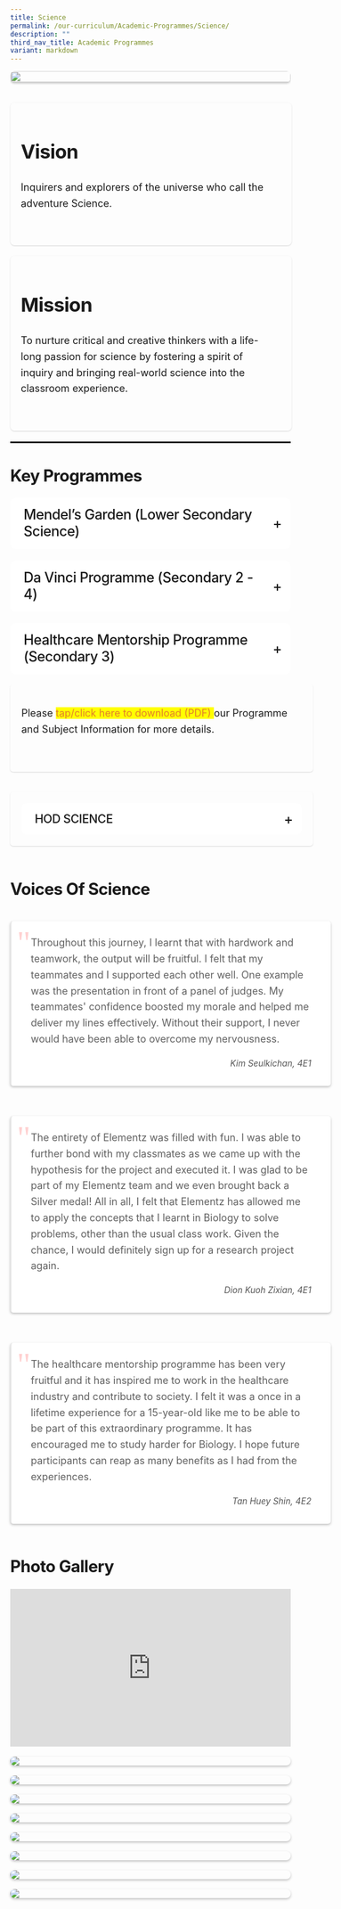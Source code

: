 ```yaml
---
title: Science
permalink: /our-curriculum/Academic-Programmes/Science/
description: ""
third_nav_title: Academic Programmes
variant: markdown
---
```

<div class="yck-component">
    <div class="ken-burns-container">
        <figure><img alt="" src="https://www.yiochukangsec.moe.edu.sg/images/Our%20Curriculum/Academic%20Programmes/Science/S1.jpg" class="ken-burns-image">
        </figure>
    </div>
    <div class="yck-flexbox-grid">
			<div class="isomer-card">
        <div class="isomer-card-body">
            <h2><strong>Vision</strong></h2>
            <p>Inquirers and explorers of the universe who call the adventure Science.</p>
        </div>
			</div>
       	<div class="isomer-card">
        <div class="isomer-card-body">
            <h2><strong>Mission</strong></h2>
            <p>To nurture critical and creative thinkers with a life-long passion for science by fostering a spirit of inquiry and bringing real-world science into the classroom experience.</p>
        </div>
    </div>
</div>
<hr>
<div class="yck-component" id="sci-keyprog">
	<div class="regular-flow">
    <h3 class="yck-h3">Key Programmes</h3>
        <details name="keyprog">
            <summary class="yck-h4" id="mendel">Mendel’s Garden (Lower Secondary Science)</summary>
            <p>“Mendel’s Garden” is an instructional programme inspired by a working life-size experimental greenhouse which demonstrates the applications of vertical urban farming. It is named after the Father of Genetics, Gregor Mendel, who discovered the fundamental laws of inheritance through his work on pea plants grown in his own garden.</p>
            <p>This discovery in one’s own garden provided the impetus for the school to create its own Mendel’s Garden to provide opportunities for students to learn beyond the classroom through hands-on experimentation and collaborative problem-solving. Mendel’s Garden features a vertical growing system that uses sophisticated technology to overcome the challenges of growing crops in limited spaces.</p>
            <p>In this garden, lower secondary science students see Science comes alive in the following focus areas.</p>
            <table class="yck-table">
                <thead>
                    <tr>
                        <th class="yck-th">Focus Area</th>
                        <th class="yck-th">Enabled By “Mendel’s Garden”</th>
                    </tr>
                </thead>
                <tbody>
                    <tr>
                        <td class="yck-td">
                            <p>Science in daily life</p>
                        </td>
                        <td class="yck-td">
                            <p>Students learn Science processes such as photosynthesis and energy conversion in food chains that are paramount to the support of life in the ecosystem.</p>
                        </td>
                    </tr>
                    <tr>
                        <td class="yck-td">
                            <p>Science in society</p>
                        </td>
                        <td class="yck-td">
                            <p>Students apply Science concepts and understand the impact of Science in society. The vertical farming facility taps on sustainable and innovative technology to grow plants/food in a limited space. This relates to the importance of finding innovative solutions to grow food in land-scarce Singapore as observed in the urban farming movement.</p>
                        </td>
                    </tr>
                    <tr>
                        <td class="yck-td">
                            <p>Science and the environment</p>
                        </td>
                        <td class="yck-td">
                            <p>Students understand how energy can be conserved through the application of sustainable technology and the importance of conserving biodiversity.</p>
                        </td>
                    </tr>
                </tbody>
            </table>
        </details>
 <details name="keyprog">
            <summary class="yck-h4" id="davinci">Da Vinci Programme (Secondary 2 - 4)</summary>
            <p>The Da Vinci Programme is an innovative Science Talent Development initiative that complements the Science department’s core curriculum by fostering the scientific potential of our students. It aims to equip selected students—those who exhibit a passion and aptitude for scientific research—with opportunities to engage in research projects under the guidance of teacher mentors across various Science disciplines. Through these experiences, students develop critical thinking, creativity, collaboration, and communication skills, preparing them to thrive in the 21st century.</p>
            <p>The students work on research projects under the close mentorship of teacher mentors throughout a three-year programme spanning between Secondary 2 and 4. They will identify problems and attempt to use scientific solutions to investigate. </p>
            <p>Students’ research will culminate in a project presentation at one or more of the following platforms:</p>
            <p>(a) <strong><a class="text-link" target="_blank" href="https://www.asrjc.moe.edu.sg/special-programmes/elementz-international-science-research-conference-and-exhibition/">North Zone Elementz Science Research Conference and Exhibition</a></strong> – Secondary 3; and the participation in the</p>
            <p>(b) <strong><a class="text-link" target="_blank" href="https://www.perplexity.ai/search/what-is-the-c-bpauls-science-q-8A5SKKWAR2GWPFUFAhSOuA">C B Paul Science Quiz</a></strong> by ACJC, NTU and NUS, which provides a platform for students to network with other like-minded students and budding scientists in Singapore. – Secondary 4 </p>
            <p>(c) International Biomedical Quiz </p>
						<p>(d) <a class="text-link" target="_blank" href="https://www.science.edu.sg/for-schools/competitions/singapore-science-and-engineering-fair">Singapore Science Engineering Fair (SSEF)</a></p>
						<p>(e)  <a class="text-link" target="_blank" href="https://snic.org.sg/index.php/event/sjcho">Singapore Junior Chemistry Olympiad (SJChO)</a></p>
						<p>(f)  <a class="text-link" target="_blank" href="https://ipssingapore.org/events/SJPO.html">Singapore Junior Physics Olympiad (SJPhO)</a></p>
        </details>
        <details name="keyprog">
            <summary class="yck-h4">Healthcare Mentorship programme (Secondary 3)</summary>
            <p>The Healthcare Mentorship programme seeks to expose our Secondary 3 Biology students to the real healthcare environment where they experience first-hand and learn how the knowledge and skills they acquired in school can be applied to the work environment. </p>
            <p>This programme aims to help our students better understand the challenges our healthcare workers face in their work, the importance of giving back to the society, and inspire them to possibly seek out a career in the healthcare sector. </p>
        </details>
    </div>
    <div class="yck-flexbox-grid">
        <div class="column">
                <p>Please <mark>
                        <a class="text-link" href="https://www.yiochukangsec.moe.edu.sg/files/Academic%20Programmes/Science/Science_Department_Programme_and_Subject_Information.pdf">tap/click here to download (PDF)</a> </mark>our Programme and Subject Information for more details.</p>
        </div>
        <div class="column">
            <details>
                <summary class="yck-h5">HOD Science</summary>
                <p class="yck-h6 scale-in-ver-top">Ms Alicia Lock [ext 207]</p>
            </details>
        </div>
    </div>
</div>
<div class="yck-component">
    <h3 class="yck-h3">Voices of Science</h3>
    <div class="yck-flexbox-grid">
        <blockquote>Throughout this journey, I learnt that with hardwork and teamwork, the output will be fruitful. I felt that my teammates and I supported each other well. One example was the presentation in front of a panel of judges. My teammates' confidence boosted my morale and helped me deliver my lines effectively. Without their support, I never would have been able to overcome my nervousness.
            <cite>Kim Seulkichan, 4E1</cite></blockquote>
        <blockquote>The entirety of Elementz was filled with fun. I was able to further bond with my classmates as we came up with the hypothesis for the project and executed it. I was glad to be part of my Elementz team and we even brought back a Silver medal! All in all, I felt that Elementz has allowed me to apply the concepts that I learnt in Biology to solve problems, other than the usual class work. Given the chance, I would definitely sign up for a research project again.<cite>Dion Kuoh Zixian, 4E1</cite></blockquote>
        <blockquote>The healthcare mentorship programme has been very fruitful and it has inspired me to work in the healthcare industry and contribute to society. I felt it was a once in a lifetime experience for a 15-year-old like me to be able to be part of this extraordinary programme. It has encouraged me to study harder for Biology. I hope future participants can reap as many benefits as I had from the experiences.<cite>Tan Huey Shin, 4E2</cite></blockquote>
    </div>
</div>
<div class="yck-component">
    <h3 class="yck-h3">Photo Gallery</h3>
    <div class="video-container">
        <iframe allowfullscreen="" allow="accelerometer; autoplay; clipboard-write; encrypted-media; gyroscope; picture-in-picture; web-share" frameborder="0" title="YouTube video player" src="https://www.youtube.com/embed/nZCKqhtKvpw?si=z-SAlXSSvO_9uQC_" height="315" width="560"></iframe>
    </div>
    <figure>
        <img src="https://www.yiochukangsec.moe.edu.sg/images/Our%20Curriculum/Academic%20Programmes/Science/S2.png">
    </figure>
    <figure>
        <img src="https://www.yiochukangsec.moe.edu.sg/images/Our%20Curriculum/Academic%20Programmes/Science/S3.png">
    </figure>
    <figure>
        <img src="https://www.yiochukangsec.moe.edu.sg/images/Our%20Curriculum/Academic%20Programmes/Science/S4.png">
    </figure>
    <figure>
        <img src="https://www.yiochukangsec.moe.edu.sg/images/Our%20Curriculum/Academic%20Programmes/Science/S5.png">
    </figure>
    <figure>
        <img src="https://www.yiochukangsec.moe.edu.sg/images/Our%20Curriculum/Academic%20Programmes/Science/S6.png">
    </figure>
    <figure>
        <img src="https://www.yiochukangsec.moe.edu.sg/images/Our%20Curriculum/Academic%20Programmes/Science/S7.png">
    </figure>
    <figure>
        <img src="https://www.yiochukangsec.moe.edu.sg/images/Our%20Curriculum/Academic%20Programmes/Science/S8.png">
    </figure>
    <figure>
        <img src="https://www.yiochukangsec.moe.edu.sg/images/Our%20Curriculum/Academic%20Programmes/Science/S9.png">
    </figure>
</div>



<style>
/* ==========================================================================
       1. Global Styles & Resets
       ========================================================================== */

:root {
    --yck-text-line-height: 1.6em;
    --yck-heading-line-height: 1.2em;
    --yck-heading-letter-spacing: -0.02em;
    --yck-spacing-unit: 1em;
    --yck-box-shadow: 0 2px 4px rgba(0, 0, 0, 0.25);
    --yck-box-shadow1: 0 1px 2px rgba(0, 0, 0, 0.15);
    --yck-inset-shadow1: rgba(50, 50, 93, 0.25) 0px 30px 60px -12px inset, rgba(0, 0, 0, 0.3) 0px 18px 36px -18px inset;
    --yck-inset-shadow2: rgb(204, 219, 232) 3px 3px 6px 0px inset, rgba(255, 255, 255, 0.5) -3px -3px 6px 1px inset;
    --yck-transition-timing: cubic-bezier(0.4, 0, 0.2, 1);

    --yck-step--2: clamp(0.7813rem, 0.9263rem + -0.1872vw, 0.8889rem);
    --yck-step--1: clamp(0.9375rem, 1.0217rem + -0.1087vw, 1rem);
    --yck-step-0: clamp(1.125rem, 1.125rem + 0vw, 1.125rem);
    --yck-step-1: clamp(1.2656rem, 1.2363rem + 0.1467vw, 1.35rem);
    --yck-step-2: clamp(1.4238rem, 1.3556rem + 0.3412vw, 1.62rem);
    --yck-step-3: clamp(1.6018rem, 1.4828rem + 0.5951vw, 1.944rem);
    --yck-step-4: clamp(1.802rem, 1.6174rem + 0.9231vw, 2.3328rem);
    --yck-step-5: clamp(2.0273rem, 1.7587rem + 1.3427vw, 2.7994rem);

    --yck-space-s-xl: clamp(1em, 0.2143em + 3.9286vw, 3.5em);
    interpolate-size: allow-keywords;
    scroll-behavior: smooth;
    text-rendering: optimizeSpeed;
}

body {
    min-height: 100vh;
}

::selection {
    text-shadow: none;
    background: yellow;
}

audio,
canvas,
iframe,
img,
svg,
video {
    vertical-align: middle;
}

img {
    background-repeat: no-repeat;
    background-size: cover;
}

/* ==========================================================================
       2. Base Typography
       ========================================================================== */

.yck-component {
    line-height: var(--yck-text-line-height);
    letter-spacing: normal;
    font-size: var(--yck-step-0);
    margin-bottom: var(--yck-space-s-xl);
    position: relative;
}

.yck-component h1,
.yck-component h2,
.yck-component h3,
.yck-component h4,
.yck-component h5,
.yck-component h6,
.yck-component p {
    overflow-wrap: break-word;
}

.yck-component h1,
.yck-component h2,
.yck-component h3,
.yck-component h4,
.yck-component h5,
.yck-component h6 {
    text-wrap: balance;
}

.yck-component p,
.yck-component ol,
.yck-component ul {
    text-wrap: pretty;
    margin-bottom: var(--yck-spacing-unit);
}

.yck-component p:last-child,
.yck-component ul li:last-child,
.yck-component ol li:last-child {
    margin-bottom: var(--yck-space-s-xl);
}

.yck-component .yck-h1,
.yck-component h1 {
    font-size: var(--yck-step-5);
    margin-bottom: var(--yck-spacing-unit);
    line-height: var(--yck-heading-line-height);
    letter-spacing: var(--yck-heading-letter-spacing);
}

.yck-component .yck-h2,
.yck-component h2 {
    font-size: var(--yck-step-4);
    margin-bottom: calc(var(--yck-spacing-unit) * 0.85);
    text-transform: capitalize;
    line-height: var(--yck-heading-line-height);
    letter-spacing: var(--yck-heading-letter-spacing);
}

.yck-component .yck-h3,
.yck-component h3 {
    font-size: var(--yck-step-3);
    margin-bottom: calc(var(--yck-spacing-unit) * 0.75);
    text-transform: capitalize;
    line-height: var(--yck-heading-line-height);
    letter-spacing: var(--yck-heading-letter-spacing);
}

.yck-component .yck-h4,
.yck-component h4 {
    font-size: var(--yck-step-2);
    margin-bottom: calc(var(--yck-spacing-unit) * 0.5);
    text-transform: capitalize;
    line-height: var(--yck-heading-line-height);
    letter-spacing: var(--yck-heading-letter-spacing);
}

.yck-component .yck-h5,
.yck-component h5 {
    font-size: var(--yck-step-1);
    margin-bottom: calc(var(--yck-spacing-unit) * 0.25);
    text-transform: uppercase;
    line-height: var(--yck-heading-line-height);
    letter-spacing: var(--yck-heading-letter-spacing);
}

.yck-component .yck-h6,
.yck-component h6 {
    font-size: var(--yck-step-0);
    margin-bottom: var(--yck-spacing-unit);
    text-transform: uppercase;
    line-height: var(--yck-heading-line-height);
    letter-spacing: var(--yck-heading-letter-spacing);
}

.yck-component hr,
hr {
    border: 1px dotted rgba(0, 0, 0, 0.25);
    margin-block: clamp(1rem, 2vw, 2.5rem);
}

.yck-component small,
small {
    font-size: var(--yck-step--2);
    line-height: var(--yck-spacing-unit);
}

.yck-component a {
    text-decoration: none;
    color: #e37f2a;
}

.yck-component a.text-link {
    position: relative;
    padding-bottom: 2px;
    text-decoration: none;
}

.yck-component a.text-link::after {
    content: " ";
    position: absolute;
    width: 0;
    height: 2px;
    bottom: 0;
    left: 0;
    background-color: currentColor;
    transition:
        width 1s cubic-bezier(0.25, 1, 0.5, 1),
        color 1.2s ease-out;
}

.yck-component a.text-link:hover::after {
    width: 100%;
    color: rgba(0, 122, 247, 0.25);
}

.yck-component a[target="_blank"]:not(.text-link):after {
    display: none;
    margin: 0;
    padding: 0;
}

.yck-component abbr,
abbr {
    text-decoration: underline dotted #2c6139;
    text-decoration-thickness: 2px;
    text-underline-offset: 3px;
    color: #2c6139;
    font-weight: 600;
    cursor: help;
}

.yck-component abbr:hover,
abbr:hover {
    color: #4e835b;
}

.yck-component .dropcap-title {
    font-size: var(--yck-step-1);
    /* Base font size for the heading */
    font-weight: normal;
    margin-bottom: 0.5em;
    color: #555;
}

/* This is the core magic for the dropcap */
.yck-component .dropcap-title::first-letter {
    float: left;
    font-size: calc(var(--yck-step-5)*1.65);
    /* The size of the dropcap relative to the heading's font size */
    font-weight: bold;
    font-style: oblique;
    font-family: cursive;
    line-height: 0.9;
    /* Pulls the rest of the text up vertically */
    padding-right: 0.18em;
    /* Adds a little space next to the letter */
    color: #4e835b;
    /* A distinct color for the dropcap */
}

/* ==========================================================================
       3. Layout Components
       ========================================================================== */

.yck-component .regular-flow>*+* {
    margin-top: 1.125em;
}

.yck-component .deadctr-container {
    display: grid;
    place-items: center;
    height: auto;
}

.yck-component .deadctr-content {
    padding: var(--yck-spacing-unit);
    margin: 0 auto;
    text-align: center;
}

.yck-component .col-container,
.yck-component .col3-container {
    width: 100%;
    max-width: 1000px;
    margin: 0 auto;
    column-count: 2;
    column-width: 360px;
    column-gap: 1.5em;
}

.yck-component .col3-container {
    columns: 3;
    column-width: 20ch;
    column-gap: 1.5em;
    column-rule-style: dotted;
    column-rule-width: 0.5px;
    column-rule-color: rgba(170, 170, 170, 0.75);
}

/* --- Flexbox Grid System --- */
.yck-component .yck-flexbox-grid {
    --yck-gap: 1em;
    display: flex;
    flex-wrap: wrap;
    list-style: none;
    gap: var(--yck-gap);
    padding: 0;
    margin-block: var(--yck-spacing-unit);
}

.yck-component .yck-flexbox-grid>* {
    flex-grow: 1;
    flex-shrink: 0;
    flex-basis: calc((100% - var(--yck-gap)) / 4);
    min-width: calc((100% - var(--yck-gap)) / 2);
    list-style: none;
}

.yck-component .yck-img-array {
    --yck-gap: 1.25rem;
    display: flex;
    flex-direction: row;
    align-items: flex-start;
    align-content: flex-start;
    justify-content: flex-start;
    flex-wrap: wrap;
    list-style: none;
    gap: var(--yck-gap);
    padding: 0;
    margin: 0;
}

.yck-component .yck-img-array>* {
    flex-grow: 1;
    flex-shrink: 0;
    flex-basis: calc((100% - var(--yck-gap)) / 6);
    min-width: 240px;
    list-style: none;
}

.masonry-container {
    column-count: 3;
    /* The number of columns you want */
    column-gap: 1rem;
    /* The space between columns */
}

.masonry-item {
    break-inside: avoid;
    margin-bottom: 1rem;
    display: inline-block;
    width: 100%;
}

.masonry-item img {
    width: 100%;
    height: auto;
    display: block;
}

/* ==========================================================================
       4. UI Components
       ========================================================================== */

/* --- Tables --- */
.yck-component .yck-table {
    border-collapse: collapse;
    width: 100%;
    min-width: 180px;
    max-width: 1000px;
    margin-top: 0.5em;
    margin-bottom: var(--yck-spacing-unit);
}

.yck-component .yck-th {
    background-color: #f2f2f2;
    text-align: left;
    border-bottom: 1px dotted #ddd;
    text-transform: uppercase;
    padding: calc(var(--yck-spacing-unit) * 0.75);
    font-weight: bold;
    font-size: var(--yck-step-0);
    line-height: 1.4;
    letter-spacing: 0.05em;
    vertical-align: top;
}

.yck-component .yck-th h4,
.yck-component .yck-th h5,
.yck-component .yck-th h6 {
    margin: 0 0 calc(var(--yck-spacing-unit) * 0.5) 0;
    text-wrap: balance;
    line-height: 1.3;
}

.yck-component .yck-td {
    border-bottom: 1px dotted #ddd;
    min-width: 120px;
    max-width: 100%;
    word-wrap: break-word;
    text-wrap: pretty;
    padding: calc(var(--yck-spacing-unit) * 0.75);
    vertical-align: top;
    font-size: var(--yck-step-0);
    line-height: 1.5;
}

.yck-component .yck-td>*,
.yck-component .yck-td p,
.yck-component .yck-td ul,
.yck-component .yck-td ol {
    margin-top: 0;
    margin-bottom: calc(var(--yck-spacing-unit) * 0.5);
}

.yck-component .yck-td ul,
.yck-component .yck-td ol {
    padding-left: calc(var(--yck-spacing-unit) * 1.5);
}

.yck-component .yck-td li {
    margin-bottom: calc(var(--yck-spacing-unit) * 0.25);
    line-height: inherit;
}

.yck-component .yck-td>*:last-child,
.yck-component .yck-td>p:last-child,
.yck-component .yck-td>ul:last-child,
.yck-component .yck-td>ol:last-child {
    margin-bottom: calc(var(--yck-spacing-unit) * 0.75);
}

.yck-component .yck-td ul:last-child li:last-child,
.yck-component .yck-td ol:last-child li:last-child {
    margin-bottom: calc(var(--yck-spacing-unit) * 0.25);
}

.yck-component .yck-table tbody tr:last-child .yck-td>*:last-child {
    margin-bottom: var(--yck-spacing-unit);
}

.yck-component .yck-table tbody tr:nth-child(even) {
    background-color: #fafafa;
}

/* --- Video Containers --- */
.yck-component .video-container {
    position: relative;
    width: 100%;
    padding-bottom: 56.25%;
    height: 0;
    overflow: hidden;
    margin-bottom: var(--yck-spacing-unit);
}

.yck-component .video-container iframe,
.yck-component .video-container object,
.yck-component .video-container embed {
    position: absolute;
    top: 0;
    left: 0;
    width: 100%;
    height: 100%;
}

.yck-component .widescreentv {
    aspect-ratio: 16/9;
    width: 100%;
}

.yck-component .tallscreentv {
    aspect-ratio: 9/16;
    width: 100%;
}

.yck-component .sdtv {
    aspect-ratio: 4/3;
    width: 100%;
}

/* --- Isomer Cards --- */
.yck-component .isomer-card,
.yck-component .column {
    break-inside: avoid;
    page-break-inside: avoid;
    padding: 20px;
    border-radius: 5px;
    box-shadow: var(--yck-box-shadow1);
}

.yck-component .column {
    margin-bottom: var(--yck-spacing-unit);
}

.yck-component .column ul,
.yck-component .column ol {
    list-style: none;
    line-height: 1.5em;
    margin: 0;
    padding: 0;
}

.yck-component .column ul li {
    margin-inline: 1em;
    padding-left: 1rem;
    border-bottom: 1px dotted rgba(0, 0, 0, 0.05);
}

.yck-component .isomer-card {
    text-decoration: none;
    margin: 0 auto;
    padding: 0;
    border: 1px solid rgba(224, 224, 224, 0.15);
    border-radius: 8px;
    overflow: hidden;
    transition:
        transform 0.8s var(--yck-transition-timing),
        box-shadow 0.8s var(--yck-transition-timing),
        background-color 0.5s ease;
}

.yck-component .isomer-card:hover {
    transform: translateY(-5px);
    box-shadow: var(--yck-box-shadow);
}

.yck-component .isomer-card:hover .isomer-card-body .isomer-card-link {
    color: #e37f2a;
}

.yck-component .isomer-card:has(img) {
    filter: brightness(100%);
    background-color: #fff;
    transition: filter 0.5s ease;
}

.yck-component .isomer-card:has(img):hover {
    filter: brightness(90%);
    background-color: #fefefe;
}

.yck-component .isomer-card .isomer-card-image {
    width: 100%;
    object-fit: cover;
}

.yck-component .isomer-card .isomer-card-body {
    padding: var(--yck-spacing-unit);
}

.yck-component .isomer-card .isomer-card-body .isomer-card-title {
    color: #4a4a4a;
    font-weight: 700;
    font-size: var(--yck-step-1);
    overflow-wrap: break-word;
    text-wrap: balance;
}

.yck-component .isomer-card .isomer-card-body .isomer-card-description {
    color: #383838;
    font-size: var(--yck-step-0);
}

.yck-component .isomer-card .isomer-card-body .isomer-card-link {
    font-size: var(--yck-step-0);
    text-decoration: underline;
    color: #e37f2a;
    display: inline-block;
    margin-top: 0.5rem;
}

.yck-component .isomer-card .isomer-card-body .isomer-card-title:has(+ .isomer-card-description) {
    margin-bottom: 0.75rem;
}

.yck-component .isomer-card .isomer-card-body .isomer-card-title:has(+ .isomer-card-link),
.yck-component .isomer-card .isomer-card-body .isomer-card-description:has(+ .isomer-card-link) {
    margin-bottom: 1rem;
}

/* --- Blockquotes & Figures --- */
.yck-component blockquote {
    position: relative;
    padding: 25px 35px;
    background-color: white;
    border-radius: 5px;
    box-shadow: var(--yck-box-shadow);
    margin-left: 0;
    margin-right: 0;
}

.yck-component blockquote>p,
.yck-component blockquote>div {
    color: #ff6b6b;
    font-style: italic;
    font-size: var(--yck-step-1);
    line-height: 1.5;
    margin: 0;
}

.yck-component blockquote::before {
    content: '"';
    position: absolute;
    top: 25px;
    left: 10px;
    color: #ff6b6b;
    font-size: 60px;
    font-family: Georgia, serif;
    opacity: 0.3;
}

.yck-component cite {
    display: block;
    margin-top: var(--yck-spacing-unit);
    font-size: var(--yck-step--1);
    font-style: italic;
    color: #555;
    text-align: right;
}

.yck-component figure,
.yck-component .figure {
    display: flex;
    flex-flow: column;
    max-width: 100%;
    margin: 0;
    padding: 0;
}

.yck-component figure img,
.yck-component .figure img {
    border-radius: 8px;
    box-shadow: var(--yck-box-shadow);
    margin-bottom: var(--yck-spacing-unit);
}

.yck-component figcaption {
    background-color: rgba(255, 255, 255, 0.55);
    color: #333;
    font: italic var(--yck-step--1) sans-serif;
    margin: 0;
    padding: 5px;
    text-align: center;
}


/* --- Details Summary --- */
.yck-component details {
    overflow: hidden;
    border-radius: 10px;
    background-color: #fff;
    transition: box-shadow 0.3s ease-in-out;
}

.yck-component details[open] {
    /* Shadow applied to the whole container when open */
    box-shadow: var(--yck-inset-shadow2);
}

.yck-component details * {
    margin: 0 !important;
    /* Overriding potential external margins */
}

.yck-component summary {
    position: relative;
    /* Establishes positioning context for the icon */
    padding: 1rem 3rem 1rem 1.5rem;
    /* Right padding makes space for the icon */
    list-style-position: outside;
    cursor: pointer;
    user-select: none;
    outline: none;
    font-size: var(--yck-step-1);
    font-weight: 500;
    transition: background-color 0.2s ease-in-out;
}

.yck-component summary:hover {
    background-color: rgba(0, 0, 0, 0.02);
}

.yck-component summary::marker {
    content: '';
}

.yck-component summary::after {
    content: "+";
    position: absolute;
    font-size: var(--yck-step-2);
    line-height: 1;
    right: 1rem;
    /* Positions the icon in the padded area */
    top: 50%;
    transform: translateY(-50%) rotate(0deg);
    transition: transform 0.4s cubic-bezier(0.25, 1, 0.5, 1);
}

.yck-component details[open]>summary::after {
    transform: translateY(-50%) rotate(135deg);
}

.yck-component details>*:not(summary) {
    padding: 1rem 1.5rem 1.5rem 1.5rem;
    font-size: var(--yck-step-0);
    animation: fade-in 0.5s ease 0.1s;
    animation-fill-mode: both;
}

@keyframes fade-in {
    from {
        opacity: 0;
        transform: translateY(-10px);
    }

    to {
        opacity: 1;
        transform: translateY(0);
    }
}

/* --- Integrated Navigation Bar Styles --- */
.yck-component .yck-nav-bar>* {
    margin: 0 auto;
    padding: 0;
}

.yck-component .yck-nav-bar ul {
    display: grid;
    grid-template-columns: repeat(auto-fit, minmax(200px, 1fr));
    list-style: none;
    background-color: #ffffff;
    border-radius: 0.75rem;
    box-shadow: var(--yck-inset-shadow2);

    justify-content: space-evenly;
    align-content: start;
    justify-items: center;
    align-items: start;
}

.yck-component .yck-nav-bar a {
    display: block;
    text-decoration: none;
    font-family: sans-serif;
    font-weight: 500;
    font-size: var(--yck-step-0);
    transition: all 0.3s var(--yck-transition-timing);
    margin: calc(var(--yck-spacing-unit) * 0.1);
    padding: 1rem;
    border-radius: 0.5rem;
    text-align: center;
    text-wrap: balance;
    overflow-wrap: break-word;
    color: #4a5568;
    position: relative;
}

.yck-component .yck-nav-bar a::after {
    content: '';
    position: absolute;
    width: 0;
    height: 2px;
    bottom: 10px;
    left: 50%;
    transform: translateX(-50%);
    background-color: #4299e1;
    /* Added background-color to the transition for the color fade effect */
    transition: width 0.7s var(--yck-transition-timing), background-color 0.7s var(--yck-transition-timing);
}


.yck-component .yck-nav-bar a.active {
    color: #2b6cb0;
}

.yck-component .yck-nav-bar a.active::after {
    width: 60%;
    background-color: #4299e1;
}


.yck-component .yck-nav-bar a:hover {
    color: #e37f2a;
}

.yck-component .yck-nav-bar a:hover::after {
    background-color: #e37f2a;
    width: 60%;
}



/* --- Buttons --- */
.yck-component .button-container {
    margin: 0;
    padding: 0;
    display: flex;
    text-align: center;
    width: 100%;
    justify-content: flex-end;
    align-items: flex-end;
}

.yck-component .button {
    background-color: #e37f2a;
    color: #fff;
    font-size: var(--yck-step-0);
    font-weight: 900;
    margin: 1rem;
    padding: 0.65rem;
    border-radius: 50px;
    box-shadow:
        0 10px 15px -3px rgba(0, 0, 0, 0.15),
        0 4px 6px -2px rgba(0, 0, 0, 0.05);
    transition: all 0.35s ease-in-out;
    border: none;
    cursor: pointer;
    text-decoration: none;
    display: inline-block;
}

.yck-component .button:hover {
    text-decoration: none;
    background-color: #fabe64;
    color: #fff;
    box-shadow:
        0 20px 25px -6px rgba(0, 0, 0, 0.12),
        0 10px 10px -5px rgba(0, 0, 0, 0.04);
    transform: scale(1.05);
}

.yck-component .button:focus {
    outline: none;
    box-shadow: 0 0 0 4px rgba(250, 190, 60, 0.5);
}

.yck-component .truncate {
    display: block;
    white-space: nowrap;
    overflow: hidden;
    text-overflow: ellipsis;
}

/* --- Backdrop --- */
.yck-component .backdrop {
    position: absolute;
    inset: 0;
    height: 200%;
    border-radius: 4px;
    background: hsl(0deg 0% 100% / 0.1);
    pointer-events: none;
    backdrop-filter: blur(16px);
    mask-image: linear-gradient(to bottom,
        black 0,
        black 50%,
        transparent 50%);
}

.yck-component .backdrop-edge {
    --thickness: 6px;
    position: absolute;
    inset: 0;
    height: 100%;
    transform: translateY(100%);
    background: hsl(0deg 0% 100% / 0.1);
    backdrop-filter: blur(8px) brightness(120%);
    pointer-events: none;
    mask-image: linear-gradient(to bottom,
        black 0,
        black var(--thickness),
        transparent var(--thickness));
}

/* ==========================================================================
       5. Animations & Transitions
       ========================================================================== */

.ken-burns-container {
    max-width: 100%;
    overflow: hidden;
    position: relative;
    border-radius: 8px;
}

.ken-burns-image {
    width: 100%;
    height: 100%;
    object-fit: cover;
    animation: kenBurns 35s ease-in-out infinite alternate;
}

.fade-in {
    animation: fade-in 1s ease-in-out both;
}

@keyframes kenBurns {
    from {
        transform: scale(1);
    }

    to {
        transform: scale(1.35);
    }
}

@-webkit-keyframes fade-in {
    0% {
        opacity: 0;
    }

    100% {
        opacity: 1;
    }
}

@keyframes fade-in {
    0% {
        opacity: 0;
    }

    100% {
        opacity: 1;
    }
}

@-webkit-keyframes fade-out {
    0% {
        opacity: 1;
    }

    100% {
        opacity: 0;
    }
}

@keyframes fade-out {
    0% {
        opacity: 1;
    }

    100% {
        opacity: 0;
    }
}

@keyframes fade-in-bottom {
    from {
        opacity: 0;
        transform: translateY(10vh);
    }

    to {
        opacity: 1;
        transform: translateY(0);
    }
}

/* ==========================================================================
       6. Accessibility & Media Queries
       ========================================================================== */

@media (max-width: 1000px) {
    .yck-component .yck-flexbox-grid>* {
        flex-basis: 100%;
    }
}

@media (max-width: 768px) {
    .yck-component .yck-table {
        font-size: calc(var(--yck-step-0) * 0.9);
    }

    .yck-component .yck-th,
    .yck-component .yck-td {
        padding: calc(var(--yck-spacing-unit) * 0.5);
    }
}

@media (max-width: 600px) {
    .yck-component .yck-flex-grid>* {
        flex-basis: auto;
    }
}

@media (prefers-reduced-motion: reduce) {
    * {
        animation-duration: 0.01ms !important;
        animation-iteration-count: 1 !important;
        transition-duration: 0.01ms !important;
        scroll-behavior: auto !important;
    }
}

/* Default for mobile (1 column) */
.masonry-container {
    column-count: 1;
    column-gap: 1rem;
}

/* Tablet (2 columns) */
@media (min-width: 640px) {
    .masonry-container {
        column-count: 2;
    }
}

/* Desktop (3 columns) */
@media (min-width: 1024px) {
    .masonry-container {
        column-count: 3;
    }
}

@supports (content-visibility: auto) {
    details {
        content-visibility: auto;
    }
}

@supports (animation-timeline: view()) {

    .yck-component .col-container,
    .yck-component .col3-container,
    .yck-component .isomer-card-grid {
        animation: fade-in-bottom ease both;
        animation-timeline: view();
        animation-range: entry 25% cover 50%;
    }
}
</style></div>